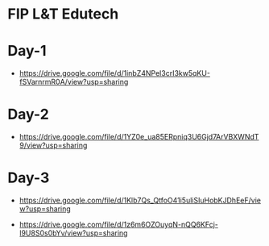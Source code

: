 # FIP L&T Edutech

# Day-1

- https://drive.google.com/file/d/1inbZ4NPel3crI3kw5qKU-fSVarnrmR0A/view?usp=sharing

# Day-2

- https://drive.google.com/file/d/1YZ0e_ua85ERpniq3U6Gjd7ArVBXWNdT9/view?usp=sharing

# Day-3

- https://drive.google.com/file/d/1Klb7Qs_QtfoO41i5uliSIuHobKJDhEeF/view?usp=sharing

- https://drive.google.com/file/d/1z6m6OZOuyqN-nQQ6KFcj-l9U8S0s0bYv/view?usp=sharing
